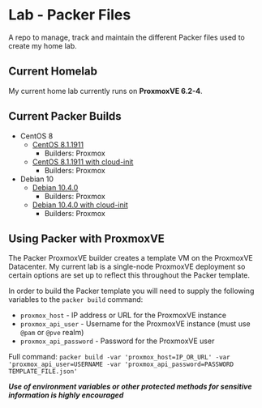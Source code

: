 # Lab - Packer Files
A repo to manage, track and maintain the different Packer files used to create
my home lab.

## Current Homelab
My current home lab currently runs on __ProxmoxVE 6.2-4__.

## Current Packer Builds
* CentOS 8
    * [CentOS 8.1.1911](./centos-8.1.1911-x86_64)
        * Builders: Proxmox
    * [CentOS 8.1.1911 with cloud-init](./centos-8.1.1911-x86_64_cloud-init)
        * Builders: Proxmox
* Debian 10
    * [Debian 10.4.0](./debian-10.4.0-amd64)
        * Builders: Proxmox
    * [Debian 10.4.0 with cloud-init](./debian-10.4.0-amd64_cloud-init)
        * Builders: Proxmox

## Using Packer with ProxmoxVE
The Packer ProxmoxVE builder creates a template VM on the ProxmoxVE Datacenter.
My current lab is a single-node ProxmoxVE deployment so certain options are set
up to reflect this throughout the Packer template.

In order to build the Packer template you will need to supply the following
variables to the `packer build` command:
* `proxmox_host` - IP address or URL for the ProxmoxVE instance
* `proxmox_api_user` - Username for the ProxmoxVE instance (must use `@pam` or `@pve` realm)
* `proxmox_api_password` - Password for the ProxmoxVE user

Full command: `packer build -var 'proxmox_host=IP_OR_URL' -var 'proxmox_api_user=USERNAME -var 'proxmox_api_password=PASSWORD TEMPLATE_FILE.json'`

__*Use of environment variables or other protected methods for sensitive information is highly encouraged*__
